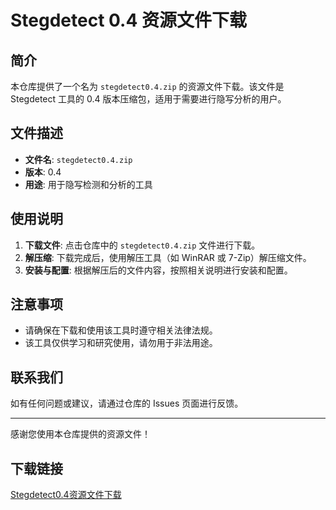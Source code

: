 # Stegdetect 0.4 资源文件下载

## 简介

本仓库提供了一个名为 `stegdetect0.4.zip` 的资源文件下载。该文件是 Stegdetect 工具的 0.4 版本压缩包，适用于需要进行隐写分析的用户。

## 文件描述

- **文件名**: `stegdetect0.4.zip`
- **版本**: 0.4
- **用途**: 用于隐写检测和分析的工具

## 使用说明

1. **下载文件**: 点击仓库中的 `stegdetect0.4.zip` 文件进行下载。
2. **解压缩**: 下载完成后，使用解压工具（如 WinRAR 或 7-Zip）解压缩文件。
3. **安装与配置**: 根据解压后的文件内容，按照相关说明进行安装和配置。

## 注意事项

- 请确保在下载和使用该工具时遵守相关法律法规。
- 该工具仅供学习和研究使用，请勿用于非法用途。

## 联系我们

如有任何问题或建议，请通过仓库的 Issues 页面进行反馈。

---

感谢您使用本仓库提供的资源文件！

## 下载链接

[Stegdetect0.4资源文件下载](https://pan.quark.cn/s/fecd45d24d6b)